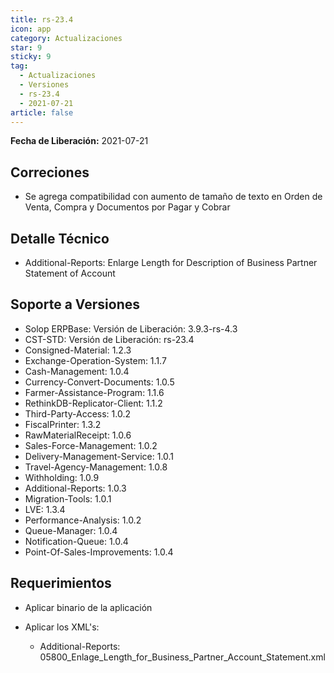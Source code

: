 ```yaml
---
title: rs-23.4
icon: app
category: Actualizaciones
star: 9
sticky: 9
tag:
  - Actualizaciones
  - Versiones
  - rs-23.4
  - 2021-07-21
article: false
---
```


**Fecha de Liberación:** 2021-07-21

## Correciones

- Se agrega compatibilidad con aumento de tamaño de texto en Orden de Venta, Compra y Documentos por Pagar y Cobrar

## Detalle Técnico

- Additional-Reports: Enlarge Length for Description of Business Partner Statement of Account

## Soporte a Versiones

- Solop ERPBase: Versión de Liberación: 3.9.3-rs-4.3
- CST-STD: Versión de Liberación: rs-23.4
- Consigned-Material: 1.2.3
- Exchange-Operation-System: 1.1.7
- Cash-Management: 1.0.4
- Currency-Convert-Documents: 1.0.5
- Farmer-Assistance-Program: 1.1.6
- RethinkDB-Replicator-Client: 1.1.2
- Third-Party-Access: 1.0.2
- FiscalPrinter: 1.3.2
- RawMaterialReceipt: 1.0.6
- Sales-Force-Management: 1.0.2
- Delivery-Management-Service: 1.0.1
- Travel-Agency-Management: 1.0.8
- Withholding: 1.0.9
- Additional-Reports: 1.0.3
- Migration-Tools: 1.0.1
- LVE: 1.3.4
- Performance-Analysis: 1.0.2
- Queue-Manager: 1.0.4
- Notification-Queue: 1.0.4
- Point-Of-Sales-Improvements: 1.0.4

## Requerimientos

- Aplicar binario de la aplicación
- Aplicar los XML's:

  - Additional-Reports: 05800_Enlage_Length_for_Business_Partner_Account_Statement.xml
